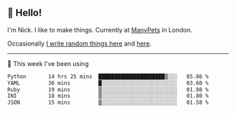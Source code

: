 ## 👋 Hello! 

I'm Nick. I like to make things. Currently at [ManyPets](https://manypets.com) in London.

Occasionally [I write random things here](https://nicksnell.com) and [here](https://twitter.com/nicksnell).

-------

🚀 This week I've been using

<!--START_SECTION:waka-->

```txt
Python       14 hrs 25 mins  █████████████████████▒░░░   85.86 %
YAML         36 mins         █░░░░░░░░░░░░░░░░░░░░░░░░   03.60 %
Ruby         19 mins         ▒░░░░░░░░░░░░░░░░░░░░░░░░   01.98 %
INI          18 mins         ▒░░░░░░░░░░░░░░░░░░░░░░░░   01.80 %
JSON         15 mins         ▒░░░░░░░░░░░░░░░░░░░░░░░░   01.58 %
```

<!--END_SECTION:waka-->
